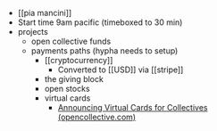 - [[pia mancini]]
- Start time 9am pacific (timeboxed to 30 min)
- projects
	- open collective funds
	- payments paths (hypha needs to setup)
		- [[cryptocurrency]] 
			- Converted to [[USD]] via [[stripe]]
		- the giving block
		- open stocks
		- virtual cards
			- [Announcing Virtual Cards for Collectives (opencollective.com)](https://blog.opencollective.com/virtual-card-support/)


